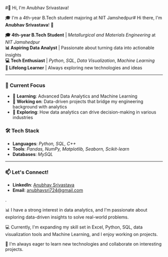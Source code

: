 #👋 Hi, I'm Anubhav Srivastava!

🎓 I'm a 4th-year B.Tech student majoring at NIT Jamshedpur# Hi there, I'm **Anubhav Srivastava**! 👋

**🎓 4th-year B.Tech Student** | *Metallurgical and Materials Engineering* at *NIT Jamshedpur*  
**📊 Aspiring Data Analyst** | Passionate about turning data into actionable insights  
**💻 Tech Enthusiast** | *Python*, *SQL*, *Data Visualization*, *Machine Learning*  
**🚀 Lifelong Learner** | Always exploring new technologies and ideas

---

### 🚀 **Current Focus**
- 🌱 **Learning**: Advanced Data Analytics and Machine Learning
- 🔭 **Working on**: Data-driven projects that bridge my engineering background with analytics
- 🤔 **Exploring**: How data analytics can drive decision-making in various industries

### 🛠 **Tech Stack**
- **Languages**: *Python, SQL, C++*
- **Tools**: *Pandas, NumPy, Matplotlib, Seaborn, Scikit-learn*
- **Databases**: *MySQL*

---

### 📫 **Let's Connect!**
- **LinkedIn**: [Anubhav Srivastava](https://www.linkedin.com/in/anubhav-srivastava-1aa847230/)
- **Email**: anubhavsri724@gmail.com

.

📊 I have a strong interest in data analytics, and I'm passionate about exploring data-driven insights to solve real-world problems.

💻 Currently, I'm expanding my skill set in Excel, Python, SQL, data visualization tools and Machine Learning, and I enjoy working on projects.

🚀 I'm always eager to learn new technologies and collaborate on interesting projects.
